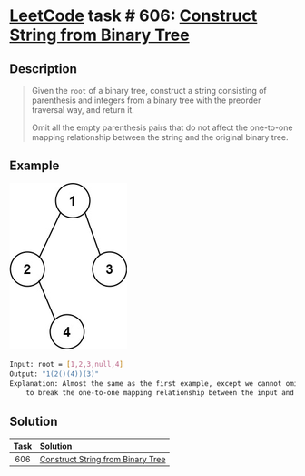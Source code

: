# [LeetCode][leetcode] task # 606: [Construct String from Binary Tree][task]

Description
-----------

> Given the `root` of a binary tree, construct a string consisting of parenthesis
> and integers from a binary tree with the preorder traversal way, and return it.
> 
> Omit all the empty parenthesis pairs that do not affect the one-to-one mapping
> relationship between the string and the original binary tree.

 Example
-------

![tree.png](image/tree.png)

```sh
Input: root = [1,2,3,null,4]
Output: "1(2()(4))(3)"
Explanation: Almost the same as the first example, except we cannot omit the first parenthesis pair
    to break the one-to-one mapping relationship between the input and the output.
```

Solution
--------

| Task | Solution                                      |
|:----:|:----------------------------------------------|
| 606  | [Construct String from Binary Tree][solution] |


[leetcode]: <http://leetcode.com/>
[task]: <https://leetcode.com/problems/construct-string-from-binary-tree/>
[solution]: <https://github.com/wellaxis/witalis-jkit/blob/main/module/tasks/src/main/java/com/witalis/jkit/tasks/core/task/leetcode/h7/p606/option/Practice.java>
